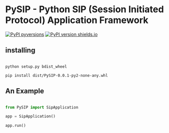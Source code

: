 # PySIP - Python SIP (Session Initiated Protocol) Application Framework

[![PyPI pyversions](https://img.shields.io/pypi/status/PySIPFramework.svg)](https://pypi.org/project/PySIPFramework/)
[![PyPI version shields.io](https://img.shields.io/pypi/v/PySIPFramework.svg)](https://pypi.python.org/pypi/PySIPFramework/)

## installing

```

python setup.py bdist_wheel

pip install dist/PySIP-0.0.1-py2-none-any.whl

```

## An Example

```python

from PySIP import SipApplication

app = SipApplication()

app.run()

```
